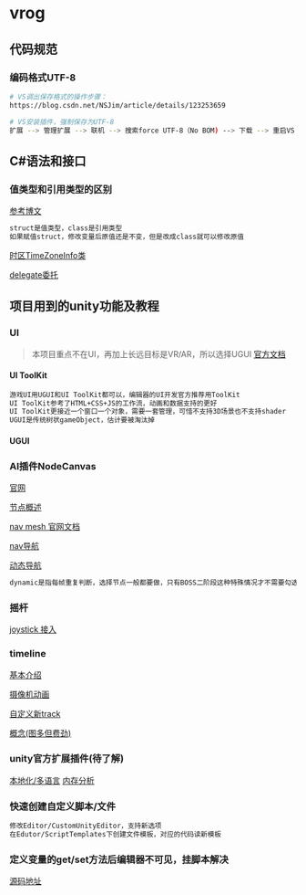 # vrog
## 代码规范
### 编码格式UTF-8
```sh
# VS调出保存格式的操作步骤：
https://blog.csdn.net/NSJim/article/details/123253659

# VS安装插件，强制保存为UTF-8
扩展 --> 管理扩展 --> 联机 --> 搜索force UTF-8（No BOM) --> 下载 --> 重启VS
```
## C#语法和接口
### 值类型和引用类型的区别
[参考博文](https://www.cnblogs.com/soulsjie/p/13625911.html)
```sh
struct是值类型，class是引用类型
如果赋值struct，修改变量后原值还是不变，但是改成class就可以修改原值
```
[时区TimeZoneInfo类](https://learn.microsoft.com/zh-cn/dotnet/api/system.timezoneinfo?view=net-7.0)

[delegate委托](https://blog.csdn.net/qq_42345116/article/details/123408419)
## 项目用到的unity功能及教程
### UI
> 本项目重点不在UI，再加上长远目标是VR/AR，所以选择UGUI
[官方文档](https://docs.unity3d.com/2022.2/Documentation/Manual/UI-system-compare.html)
#### UI ToolKit
```sh
游戏UI用UGUI和UI ToolKit都可以，编辑器的UI开发官方推荐用ToolKit
UI ToolKit参考了HTML+CSS+JS的工作流，动画和数据支持的更好
UI ToolKit更接近一个窗口一个对象，需要一套管理，可惜不支持3D场景也不支持shader
UGUI是传统树状gameObject，估计要被淘汰掉
```
#### UGUI
### AI插件NodeCanvas
[官网](https://nodecanvas.paradoxnotion.com/)

[节点概述](https://www.jianshu.com/p/a12470577fd0)

[nav mesh 官网文档](https://docs.unity3d.com/2022.2/Documentation/Manual/Navigation.html)

[nav导航](https://blog.csdn.net/akuojustdoit/article/details/114967888)

[动态导航](https://www.bilibili.com/read/cv13695393)
```sh
dynamic是指每帧重复判断，选择节点一般都要做，只有BOSS二阶段这种特殊情况才不需要勾选
```
### 摇杆
[joystick 接入](https://blog.csdn.net/Vaccae/article/details/111596223)

### timeline
[基本介绍](https://blog.csdn.net/linxinfa/article/details/108374878)

[摄像机动画](https://blog.csdn.net/qq_39435884/article/details/116232225)

[自定义新track](https://blog.csdn.net/qq_37390527/article/details/111714097)

[概念(图多但费劲)](https://blog.csdn.net/js0907/article/details/108250190)

### unity官方扩展插件(待了解)
[本地化/多语言](https://docs.unity3d.com/Packages/com.unity.localization@1.4/manual/index.html)
[内存分析](https://docs.unity3d.com/Packages/com.unity.memoryprofiler@1.0/manual/index.html)
### 快速创建自定义脚本/文件
```sh
修改Editor/CustomUnityEditor，支持新选项
在Edutor/ScriptTemplates下创建文件模板，对应的代码读新模板
```
### 定义变量的get/set方法后编辑器不可见，挂脚本解决
[源码地址](https://gitcode.net/mirrors/LMNRY/SetProperty.git)

